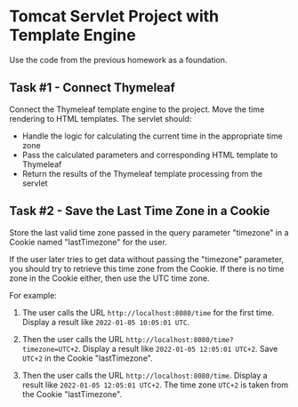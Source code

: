 # Tomcat Servlet Project with Template Engine

Use the code from the previous homework as a foundation.

## Task #1 - Connect Thymeleaf
Connect the Thymeleaf template engine to the project. Move the time rendering to HTML templates. The servlet should:

- Handle the logic for calculating the current time in the appropriate time zone
- Pass the calculated parameters and corresponding HTML template to Thymeleaf
- Return the results of the Thymeleaf template processing from the servlet

## Task #2 - Save the Last Time Zone in a Cookie
Store the last valid time zone passed in the query parameter "timezone" in a Cookie named "lastTimezone" for the user.

If the user later tries to get data without passing the "timezone" parameter, you should try to retrieve this time zone from the Cookie. If there is no time zone in the Cookie either, then use the UTC time zone.

For example:
1. The user calls the URL `http://localhost:8080/time` for the first time. Display a result like `2022-01-05 10:05:01 UTC`.

2. Then the user calls the URL `http://localhost:8080/time?timezone=UTC+2`. Display a result like `2022-01-05 12:05:01 UTC+2`. Save `UTC+2` in the Cookie "lastTimezone".

3. Then the user calls the URL `http://localhost:8080/time`. Display a result like `2022-01-05 12:05:01 UTC+2`. The time zone `UTC+2` is taken from the Cookie "lastTimezone".